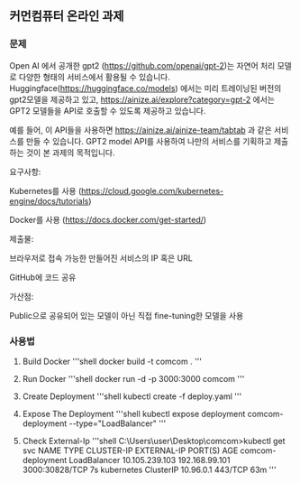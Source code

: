 ## 커먼컴퓨터 온라인 과제 

### 문제
Open AI 에서 공개한 gpt2 (https://github.com/openai/gpt-2)는 자연어 처리 모델로 다양한 형태의 서비스에서 활용될 수 있습니다. Huggingface(https://huggingface.co/models) 에서는 미리 트레이닝된 버전의 gpt2모델을 제공하고 있고, https://ainize.ai/explore?category=gpt-2 에서는 GPT2 모델들을 API로 호출할 수 있도록 제공하고 있습니다.

예를 들어, 이 API들을 사용하면 https://ainize.ai/ainize-team/tabtab 과 같은 서비스를 만들 수 있습니다. GPT2 model API를 사용하여 나만의 서비스를 기획하고 제출하는 것이 본 과제의 목적입니다.


요구사항:

Kubernetes를 사용 (https://cloud.google.com/kubernetes-engine/docs/tutorials) 

Docker를 사용 (https://docs.docker.com/get-started/) 

 

제출물:

브라우저로 접속 가능한 만들어진 서비스의 IP 혹은 URL

GitHub에 코드 공유

 

가산점:

Public으로 공유되어 있는 모델이 아닌 직접 fine-tuning한 모델을 사용

### 사용법
1. Build Docker
'''shell
docker build -t comcom .
'''

2. Run Docker
'''shell
docker run -d -p 3000:3000 comcom
'''

3. Create Deployment
'''shell
kubectl create -f deploy.yaml
'''

4. Expose The Deployment
'''shell
kubectl expose deployment comcom-deployment --type="LoadBalancer"
'''

5. Check External-Ip 
'''shell
C:\Users\user\Desktop\comcom>kubectl get svc
NAME                TYPE           CLUSTER-IP       EXTERNAL-IP      PORT(S)          AGE
comcom-deployment   LoadBalancer   10.105.239.103   192.168.99.101   3000:30828/TCP   7s
kubernetes          ClusterIP      10.96.0.1        <none>           443/TCP          63m
'''